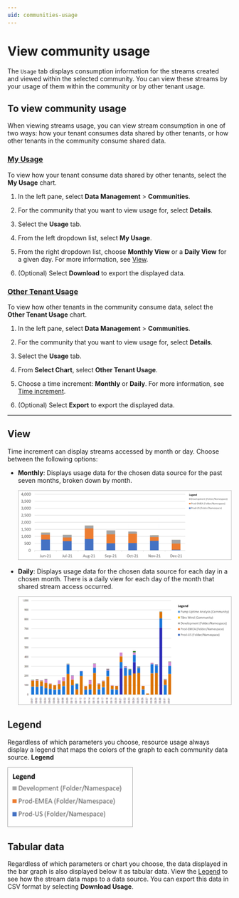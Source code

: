 ```yaml
---
uid: communities-usage
---
```


# View community usage

The `Usage` tab displays consumption information for the streams created and viewed within the selected community. You can view these streams by your usage of them within the community or by other tenant usage. 

## To view community usage

When viewing streams usage, you can view stream consumption in one of two ways: how your tenant consumes data shared by other tenants, or how other tenants in the community consume shared data.

### [My Usage](#tab/tabid-1)

To view how your tenant consume data shared by other tenants, select the **My Usage** chart.

1. In the left pane, select **Data Management** > **Communities**.

1. For the community that you want to view usage for, select **Details**.

1. Select the **Usage** tab.

1. From the left dropdown list, select **My Usage**.

1. From the right dropdown list, choose **Monthly View** or a **Daily View** for a given day. For more information, see [View](#view).

1. (Optional) Select **Download** to export the displayed data.

### [Other Tenant Usage](#tab/tabid-2)

To view how other tenants in the community consume data, select the **Other Tenant Usage** chart.

1. In the left pane, select **Data Management** > **Communities**.

1. For the community that you want to view usage for, select **Details**.

1. Select the **Usage** tab.

1. From **Select Chart**, select **Other Tenant Usage**.

1. Choose a time increment: **Monthly** or **Daily**. For more information, see [Time increment](#time-increment).

1. (Optional) Select **Export** to export the displayed data.

***

##  View

Time increment can display streams accessed by month or day. Choose between the following options:

- **Monthly**: Displays usage data for the chosen data source for the past seven months, broken down by month.

	![streams accessed monthly](images/streams-accessed-monthly.png)

- **Daily**: Displays usage data for the chosen data source for each day in a chosen month. There is a daily view for each day of the month that shared stream access occurred. 

	![streams accessed daily](images/streams-accessed-daily.png)

## Legend

Regardless of which parameters you choose, resource usage always display a legend that maps the colors of the graph to each community data source.
**Legend**

![legend](images/legend.png)

## Tabular data

Regardless of which parameters or chart you choose, the data displayed in the bar graph is also displayed below it as tabular data. View the [Legend](#legend) to see how the stream data maps to a data source. You can export this data in CSV format by selecting **Download Usage**.